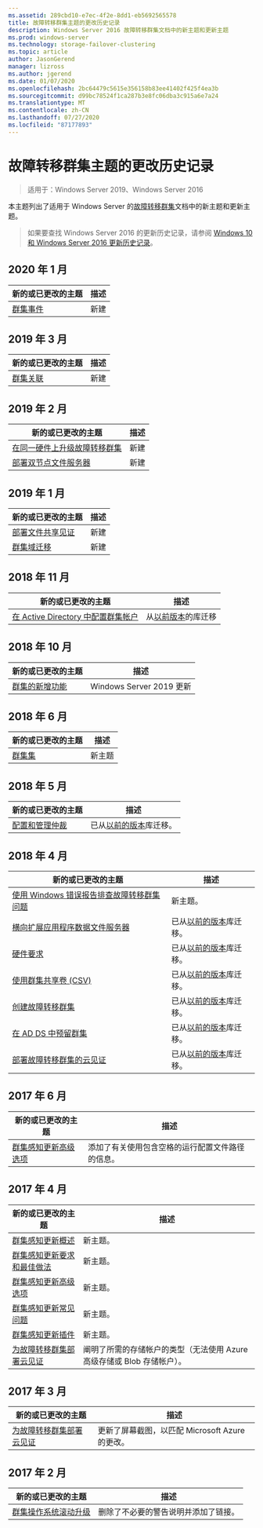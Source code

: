 ```yaml
---
ms.assetid: 289cbd10-e7ec-4f2e-8dd1-eb5692565578
title: 故障转移群集主题的更改历史记录
description: Windows Server 2016 故障转移群集文档中的新主题和更新主题
ms.prod: windows-server
ms.technology: storage-failover-clustering
ms.topic: article
author: JasonGerend
manager: lizross
ms.author: jgerend
ms.date: 01/07/2020
ms.openlocfilehash: 2bc64479c5615e356158b83ee41402f425f4ea3b
ms.sourcegitcommit: d99bc78524f1ca287b3e8fc06dba3c915a6e7a24
ms.translationtype: MT
ms.contentlocale: zh-CN
ms.lasthandoff: 07/27/2020
ms.locfileid: "87177893"
---
```

# <a name="change-history-for-failover-clustering-topics"></a>故障转移群集主题的更改历史记录

>适用于：Windows Server 2019、Windows Server 2016

本主题列出了适用于 Windows Server 的[故障转移群集](failover-clustering-overview.md)文档中的新主题和更新主题。

> 如果要查找 Windows Server 2016 的更新历史记录，请参阅 [Windows 10 和 Windows Server 2016 更新历史记录](https://support.microsoft.com/help/4000825/windows-10-and-windows-server-2016-update-history)。

## <a name="january-2020"></a>2020 年 1 月

|新的或已更改的主题                                    |描述 |
|--------------------------------------------------------|------------|
|[群集事件](system-events.md)| 新建     |

## <a name="march-2019"></a>2019 年 3 月

|新的或已更改的主题                                    |描述 |
|--------------------------------------------------------|------------|
|[群集关联](cluster-affinity.md)| 新建     |

## <a name="february-2019"></a>2019 年 2 月

|新的或已更改的主题                                    |描述 |
|--------------------------------------------------------|------------|
| [在同一硬件上升级故障转移群集](upgrade-option-same-hardware.md)| 新建 |
|[部署双节点文件服务器](deploy-two-node-clustered-file-server.md)| 新建 |

## <a name="january-2019"></a>2019 年 1 月

|新的或已更改的主题                                    |描述 |
|--------------------------------------------------------|------------|
|[部署文件共享见证](file-share-witness.md)    | 新建        |
|[群集域迁移](cluster-domain-migration.md) | 新建        |

## <a name="november-2018"></a>2018 年 11 月

|新的或已更改的主题|描述|
|---|---|
|[在 Active Directory 中配置群集帐户](configure-ad-accounts.md)|从[以前版本](/previous-versions/windows/it-pro/windows-server-2008-R2-and-2008/)的库迁移|

## <a name="october-2018"></a>2018 年 10 月

|新的或已更改的主题|描述|
|---|---|
|[群集的新增功能](whats-new-in-failover-clustering.md)| Windows Server 2019 更新|

## <a name="june-2018"></a>2018 年 6 月

|新的或已更改的主题|描述|
|---|---|
|[群集集](../storage/storage-spaces/cluster-sets.md)| 新主题|

## <a name="may-2018"></a>2018 年 5 月

|新的或已更改的主题|描述|
|---|---|
|[配置和管理仲裁](manage-cluster-quorum.md) | 已从[以前的版本](/previous-versions/windows/it-pro/windows-server-2012-R2-and-2012)库迁移。 |

## <a name="april-2018"></a>2018 年 4 月

|新的或已更改的主题|描述|
|---|---|
|[使用 Windows 错误报告排查故障转移群集问题](troubleshooting-using-WER-reports.md)| 新主题。 |
|[横向扩展应用程序数据文件服务器](sofs-overview.md)|已从[以前的版本](/previous-versions/windows/it-pro/windows-server-2012-R2-and-2012)库迁移。|
|[硬件要求](clustering-requirements.md)|已从[以前的版本](/previous-versions/windows/it-pro/windows-server-2012-R2-and-2012)库迁移。|
|[使用群集共享卷 (CSV)](failover-cluster-csvs.md)|已从[以前的版本](/previous-versions/windows/it-pro/windows-server-2012-R2-and-2012)库迁移。|
|[创建故障转移群集](create-failover-cluster.md)|已从[以前的版本](/previous-versions/windows/it-pro/windows-server-2012-R2-and-2012)库迁移。|
|[在 AD DS 中预留群集](prestage-cluster-adds.md)|已从[以前的版本](/previous-versions/windows/it-pro/windows-server-2012-R2-and-2012)库迁移。|
|[部署故障转移群集的云见证](deploy-cloud-witness.md)|已从[以前的版本](/previous-versions/windows/it-pro/windows-server-2012-R2-and-2012)库迁移。|

## <a name="june-2017"></a>2017 年 6 月

|新的或已更改的主题|描述|
|---|---|
|[群集感知更新高级选项](cluster-aware-updating-options.md)|添加了有关使用包含空格的运行配置文件路径的信息。|

## <a name="april-2017"></a>2017 年 4 月

|新的或已更改的主题|描述|
|---|---|
|[群集感知更新概述](cluster-aware-updating.md)|新主题。|
|[群集感知更新要求和最佳做法](cluster-aware-updating-requirements.md)|新主题。|
|[群集感知更新高级选项](cluster-aware-updating-options.md)|新主题。|
|[群集感知更新常见问题](cluster-aware-updating-faq.md)|新主题。|
|[群集感知更新插件](cluster-aware-updating-plug-ins.md)|新主题。|
|[为故障转移群集部署云见证](deploy-cloud-witness.md)|阐明了所需的存储帐户的类型（无法使用 Azure 高级存储或 Blob 存储帐户）。|

## <a name="march-2017"></a>2017 年 3 月

|新的或已更改的主题|描述|
|---|---|
|[为故障转移群集部署云见证](deploy-cloud-witness.md)| 更新了屏幕截图，以匹配 Microsoft Azure 的更改。|

## <a name="february-2017"></a>2017 年 2 月

|新的或已更改的主题|描述|
|---|---|
|[群集操作系统滚动升级](Cluster-Operating-System-Rolling-Upgrade.md)|删除了不必要的警告说明并添加了链接。|